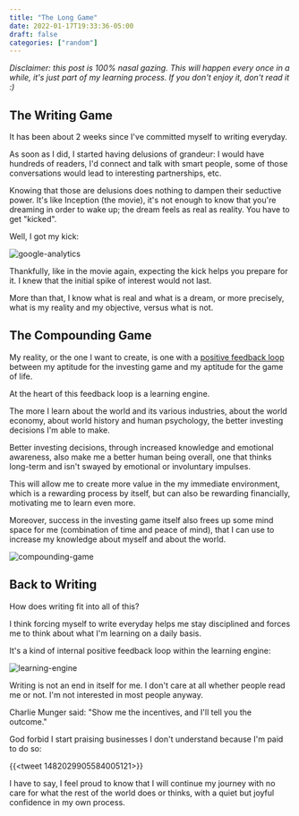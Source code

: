 ```yaml
---
title: "The Long Game"
date: 2022-01-17T19:33:36-05:00
draft: false
categories: ["random"]
---
```


_Disclaimer: this post is 100% nasal gazing. This will happen every once in a while, it's just part of my learning process. If you don't enjoy it, don't read it :)_

## The Writing Game

It has been about 2 weeks since I've committed myself to writing everyday.

As soon as I did, I started having delusions of grandeur: I would have hundreds of readers, I'd connect and talk with smart people, some of those conversations would lead to interesting partnerships, etc.

Knowing that those are delusions does nothing to dampen their seductive power. It's like Inception (the movie), it's not enough to know that you're dreaming in order to wake up; the dream feels as real as reality. You have to get "kicked".

Well, I got my kick:

![google-analytics](/images/google-analytics.png)

Thankfully, like in the movie again, expecting the kick helps you prepare for it. I knew that the initial spike of interest would not last.

More than that, I know what is real and what is a dream, or more precisely, what is my reality and my objective, versus what is not.

## The Compounding Game

My reality, or the one I want to create, is one with a [positive feedback loop](/diary/investing-diary-0011) between my aptitude for the investing game and my aptitude for the game of life.

At the heart of this feedback loop is a learning engine. 

The more I learn about the world and its various industries, about the world economy, about world history and human psychology, the better investing decisions I'm able to make. 

Better investing decisions, through increased knowledge and emotional awareness, also make me a better human being overall, one that thinks long-term and isn't swayed by emotional or involuntary impulses. 

This will allow me to create more value in the my immediate environment, which is a rewarding process by itself, but can also be rewarding financially, motivating me to learn even more.

Moreover, success in the investing game itself also frees up some mind space for me (combination of time and peace of mind), that I can use to increase my knowledge about myself and about the world.

![compounding-game](/images/compounding-game.png)

## Back to Writing

How does writing fit into all of this?

I think forcing myself to write everyday helps me stay disciplined and forces me to think about what I'm learning on a daily basis.

It's a kind of internal positive feedback loop within the learning engine:

![learning-engine](/images/learning-engine.png)

Writing is not an end in itself for me. I don't care at all whether people read me or not. I'm not interested in most people anyway.

Charlie Munger said: "Show me the incentives, and I'll tell you the outcome."

God forbid I start praising businesses I don't understand because I'm paid to do so:

{{<tweet 1482029905584005121>}}

I have to say, I feel proud to know that I will continue my journey with no care for what the rest of the world does or thinks, with a quiet but joyful confidence in my own process.

